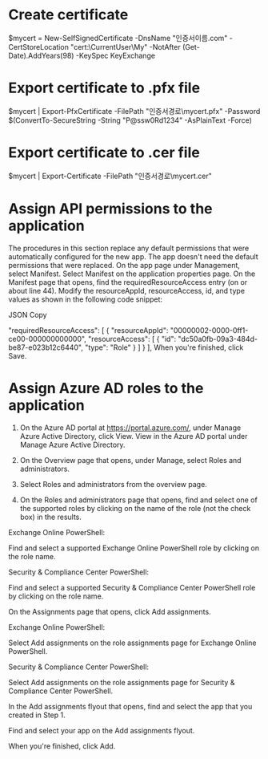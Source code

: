 ﻿# Create certificate
$mycert = New-SelfSignedCertificate -DnsName "인증서이름.com" -CertStoreLocation "cert:\CurrentUser\My" -NotAfter (Get-Date).AddYears(98) -KeySpec KeyExchange

# Export certificate to .pfx file
$mycert | Export-PfxCertificate -FilePath "인증서경로\mycert.pfx" -Password $(ConvertTo-SecureString -String "P@ssw0Rd1234" -AsPlainText -Force)

# Export certificate to .cer file
$mycert | Export-Certificate -FilePath "인증서경로\mycert.cer"

# Assign API permissions to the application

The procedures in this section replace any default permissions that were automatically configured for the new app. The app doesn't need the default permissions that were replaced.
On the app page under Management, select Manifest.
Select Manifest on the application properties page.
On the Manifest page that opens, find the requiredResourceAccess entry (on or about line 44).
Modify the resourceAppId, resourceAccess, id, and type values as shown in the following code snippet:

JSON Copy

"requiredResourceAccess": [
   {
      "resourceAppId": "00000002-0000-0ff1-ce00-000000000000",
      "resourceAccess": [
         {
            "id": "dc50a0fb-09a3-484d-be87-e023b12c6440",
            "type": "Role"
         }
      ]
   }
],
When you're finished, click Save.

# Assign Azure AD roles to the application

1. On the Azure AD portal at https://portal.azure.com/, under Manage Azure Active Directory, click View.
View in the Azure AD portal under Manage Azure Active Directory.

2. On the Overview page that opens, under Manage, select Roles and administrators.

3. Select Roles and administrators from the overview page.

4. On the Roles and administrators page that opens, find and select one of the supported roles by clicking on the name of the role (not the check box) in the results.

Exchange Online PowerShell:

Find and select a supported Exchange Online PowerShell role by clicking on the role name.

Security & Compliance Center PowerShell:

Find and select a supported Security & Compliance Center PowerShell role by clicking on the role name.

On the Assignments page that opens, click Add assignments.

Exchange Online PowerShell:

Select Add assignments on the role assignments page for Exchange Online PowerShell.

Security & Compliance Center PowerShell:

Select Add assignments on the role assignments page for Security & Compliance Center PowerShell.

In the Add assignments flyout that opens, find and select the app that you created in Step 1.

Find and select your app on the Add assignments flyout.

When you're finished, click Add.